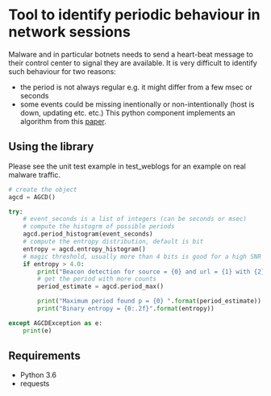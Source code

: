 # Tool to identify periodic behaviour in network sessions

Malware and in particular botnets needs to send a heart-beat message to their control center to signal they are available.
It is very difficult to identify such behaviour for two reasons:
* the period is not always regular e.g. it might differ from a few msec or seconds
* some events could be missing inentionally or non-intentionally (host is down, updating etc. etc.)
This python component implements an algorithm from this [paper](https://link.springer.com/article/10.1631/FITEE.1400345).

## Using the library

Please see the unit test example in test_weblogs for an example on real malware traffic.

```python
# create the object
agcd = AGCD()

try:
    # event_seconds is a list of integers (can be seconds or msec)
    # compute the histogrm of possible periods
    agcd.period_histogram(event_seconds)
    # compute the entropy distribution, default is bit
    entropy = agcd.entropy_histogram()
    # magic threshold, usually more than 4 bits is good for a high SNR
    if entropy > 4.0:
        print("Beacon detection for source = {0} and url = {1} with {2} events".format(source, url,len(event_seconds)))
        # get the period with more counts
        period_estimate = agcd.period_max()

        print("Maximum period found p = {0} ".format(period_estimate))
        print("Binary entropy = {0:.2f}".format(entropy))

except AGCDException as e:
    print(e)
```



## Requirements

* Python 3.6
* requests